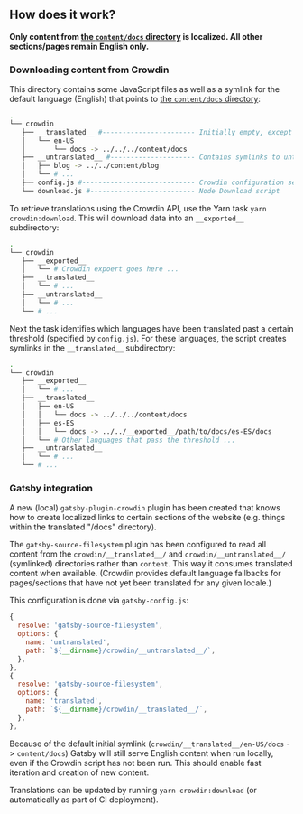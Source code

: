 ## How does it work?

**Only content from [the `content/docs` directory](https://github.com/reactjs/reactjs.org/tree/master/content/docs) is localized. All other sections/pages remain English only.**

### Downloading content from Crowdin

This directory contains some JavaScript files as well as a symlink for the default language (English) that points to [the `content/docs` directory](https://github.com/reactjs/reactjs.org/tree/master/content/docs):
```sh
.
└── crowdin
   ├── __translated__ #----------------------- Initially empty, except for English
   │   └── en-US
   │       └── docs -> ../../../content/docs
   ├── __untranslated__ #--------------------- Contains symlinks to untranslated content
   │   ├── blog -> ../../content/blog
   │   └── # ...
   ├── config.js #---------------------------- Crowdin configuration settings
   └── download.js #-------------------------- Node Download script
```

To retrieve translations using the Crowdin API, use the Yarn task `yarn crowdin:download`. This will download data into an `__exported__` subdirectory:
```sh
.
└── crowdin
   ├── __exported__
   │   └── # Crowdin expoert goes here ...
   ├── __translated__
   │   └── # ...
   ├── __untranslated__
   │   └── # ...
   └── # ...
```

Next the task identifies which languages have been translated past a certain threshold (specified by `config.js`). For these languages, the script creates symlinks in the `__translated__` subdirectory:
```sh
.
└── crowdin
   ├── __exported__
   │   └── # ...
   ├── __translated__
   │   ├── en-US
   │   │   └── docs -> ../../../content/docs
   │   ├── es-ES
   │   │   └── docs -> ../../__exported__/path/to/docs/es-ES/docs
   │   └── # Other languages that pass the threshold ...
   ├── __untranslated__
   │   └── # ...
   └── # ...
```

### Gatsby integration

A new (local) `gatsby-plugin-crowdin` plugin has been created that knows how to create localized links to certain sections of the website (e.g. things within the translated "/docs" directory).

The `gatsby-source-filesystem` plugin has been configured to read all content from the `crowdin/__translated__/` and  `crowdin/__untranslated__/` (symlinked) directories rather than `content`. This way it consumes translated content when available. (Crowdin provides default language fallbacks for pages/sections that have not yet been translated for any given locale.)

This configuration is done via `gatsby-config.js`:
```js
{
  resolve: 'gatsby-source-filesystem',
  options: {
    name: 'untranslated',
    path: `${__dirname}/crowdin/__untranslated__/`,
  },
},
{
  resolve: 'gatsby-source-filesystem',
  options: {
    name: 'translated',
    path: `${__dirname}/crowdin/__translated__/`,
  },
},
```

Because of the default initial symlink (`crowdin/__translated__/en-US/docs` -> `content/docs`) Gatsby will still serve English content when run locally, even if the Crowdin script has not been run. This should enable fast iteration and creation of new content.

Translations can be updated by running `yarn crowdin:download` (or automatically as part of CI deployment).